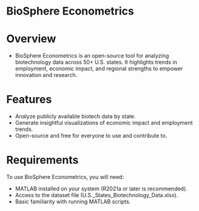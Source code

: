 # BioSphere Econometrics
# Overview
- BioSphere Econometrics is an open-source tool for analyzing biotechnology data across 50+ U.S. states. It highlights trends in employment, economic impact, and regional strengths to empower innovation and research.

# Features
- Analyze publicly available biotech data by state.
- Generate insightful visualizations of economic impact and employment trends.
- Open-source and free for everyone to use and contribute to.

# Requirements
To use BioSphere Econometrics, you will need:
- MATLAB installed on your system (R2021a or later is recommended).
- Access to the dataset file (U.S._States_Biotechnology_Data.xlsx).
- Basic familiarity with running MATLAB scripts.
